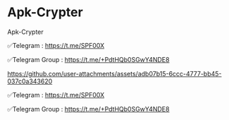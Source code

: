 # Apk-Crypter
Apk-Crypter





✅Telegram : https://t.me/SPF00X

✅Telegram Group : https://t.me/+PdtHQb0SGwY4NDE8







https://github.com/user-attachments/assets/adb07b15-6ccc-4777-bb45-037c0a343620


✅Telegram : https://t.me/SPF00X

✅Telegram Group : https://t.me/+PdtHQb0SGwY4NDE8




